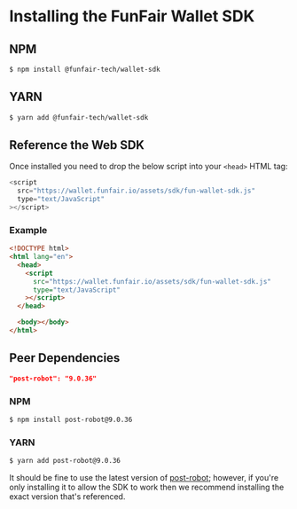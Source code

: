 # Installing the FunFair Wallet SDK

## NPM

```bash
$ npm install @funfair-tech/wallet-sdk
```

## YARN

```bash
$ yarn add @funfair-tech/wallet-sdk
```

## Reference the Web SDK

Once installed you need to drop the below script into your `<head>` HTML tag:

```js
<script
  src="https://wallet.funfair.io/assets/sdk/fun-wallet-sdk.js"
  type="text/JavaScript"
></script>
```

### Example

```html
<!DOCTYPE html>
<html lang="en">
  <head>
    <script
      src="https://wallet.funfair.io/assets/sdk/fun-wallet-sdk.js"
      type="text/JavaScript"
    ></script>
  </head>

  <body></body>
</html>
```

## Peer Dependencies

```json
"post-robot": "9.0.36"
```

### NPM

```bash
$ npm install post-robot@9.0.36
```

### YARN

```bash
$ yarn add post-robot@9.0.36
```

It should be fine to use the latest version of [post-robot](https://github.com/krakenjs/post-robot); however, if you're only installing it to allow the SDK to work then we recommend installing the exact version that's referenced.
